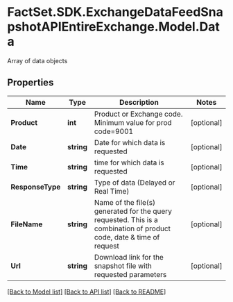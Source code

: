 # FactSet.SDK.ExchangeDataFeedSnapshotAPIEntireExchange.Model.Data
Array of data objects

## Properties

Name | Type | Description | Notes
------------ | ------------- | ------------- | -------------
**Product** | **int** | Product or Exchange code. Minimum value for prod code&#x3D;9001 | [optional] 
**Date** | **string** | Date for which data is requested | [optional] 
**Time** | **string** | time for which data is requested | [optional] 
**ResponseType** | **string** | Type of data (Delayed or Real Time) | [optional] 
**FileName** | **string** | Name of the file(s) generated for the query requested. This is a combination of product code, date &amp; time of request | [optional] 
**Url** | **string** | Download link for the snapshot file with requested parameters | [optional] 

[[Back to Model list]](../README.md#documentation-for-models) [[Back to API list]](../README.md#documentation-for-api-endpoints) [[Back to README]](../README.md)

